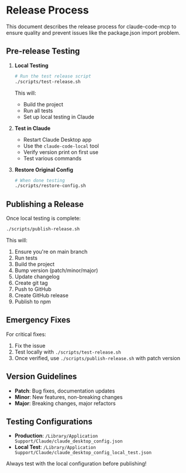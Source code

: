 # Release Process

This document describes the release process for claude-code-mcp to ensure quality and prevent issues like the package.json import problem.

## Pre-release Testing

1. **Local Testing**
   ```bash
   # Run the test release script
   ./scripts/test-release.sh
   ```
   This will:
   - Build the project
   - Run all tests
   - Set up local testing in Claude

2. **Test in Claude**
   - Restart Claude Desktop app
   - Use the `claude-code-local` tool
   - Verify version print on first use
   - Test various commands

3. **Restore Original Config**
   ```bash
   # When done testing
   ./scripts/restore-config.sh
   ```

## Publishing a Release

Once local testing is complete:

```bash
./scripts/publish-release.sh
```

This will:
1. Ensure you're on main branch
2. Run tests
3. Build the project
4. Bump version (patch/minor/major)
5. Update changelog
6. Create git tag
7. Push to GitHub
8. Create GitHub release
9. Publish to npm

## Emergency Fixes

For critical fixes:
1. Fix the issue
2. Test locally with `./scripts/test-release.sh`
3. Once verified, use `./scripts/publish-release.sh` with patch version

## Version Guidelines

- **Patch**: Bug fixes, documentation updates
- **Minor**: New features, non-breaking changes
- **Major**: Breaking changes, major refactors

## Testing Configurations

- **Production**: `/Library/Application Support/Claude/claude_desktop_config.json`
- **Local Test**: `/Library/Application Support/Claude/claude_desktop_config_local_test.json`

Always test with the local configuration before publishing!
